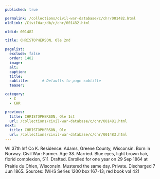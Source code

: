 ```yaml
---
published: true

permalink: /collections/civil-war-database/c/chr/001482.html
oldlink: /CivilWar/db/c/chr/001482.html

oldid: 001482

title: CHRISTOPHERSON, Ole 2nd

pagelist:
  exclude: false
  order: 1482
  image: 
  alt:
  caption:
  title:
  subtitle:      # Defaults to page subtitle
  teaser:

category: 
  - C 
  - CHR

previous:
  title: CHRISTOPHERSON, Ole 1st
  url: /collections/civil-war-database/c/chr/001481.html  
next:
  title: CHRISTOPHERSON, Ole
  url: /collections/civil-war-database/c/chr/001483.html   
---
```

WI 37th Inf Co K. Residence: Adams, Greene County, Wisconsin. Born in Norway. Civil War: Farmer. Age 38. Married. Blue eyes, light brown hair, florid complexion, 5&#146;11&#148;. Drafted. Enrolled for one year on 29 Sep 1864 at Prairie du Chien, Wisconsin. Mustered the same day. Private. Discharged 7 Jun 1865. Sources: (WHS Series 1200 box 167-13; red book vol 42)